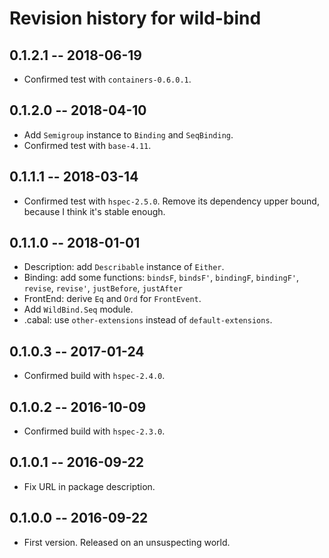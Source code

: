 # Revision history for wild-bind

## 0.1.2.1  -- 2018-06-19

* Confirmed test with `containers-0.6.0.1`.


## 0.1.2.0  -- 2018-04-10

* Add `Semigroup` instance to `Binding` and `SeqBinding`.
* Confirmed test with `base-4.11`.


## 0.1.1.1  -- 2018-03-14

* Confirmed test with `hspec-2.5.0`.
  Remove its dependency upper bound, because I think it's stable enough.


## 0.1.1.0  -- 2018-01-01

* Description: add `Describable` instance of `Either`.
* Binding: add some functions: 
  `bindsF`, `bindsF'`, `bindingF`, `bindingF'`, `revise`, `revise'`,
  `justBefore`, `justAfter`
* FrontEnd: derive `Eq` and `Ord` for `FrontEvent`.
* Add `WildBind.Seq` module.
* .cabal: use `other-extensions` instead of `default-extensions`.


## 0.1.0.3  -- 2017-01-24

* Confirmed build with `hspec-2.4.0`.


## 0.1.0.2  -- 2016-10-09

* Confirmed build with `hspec-2.3.0`.


## 0.1.0.1  -- 2016-09-22

* Fix URL in package description.


## 0.1.0.0  -- 2016-09-22

* First version. Released on an unsuspecting world.
